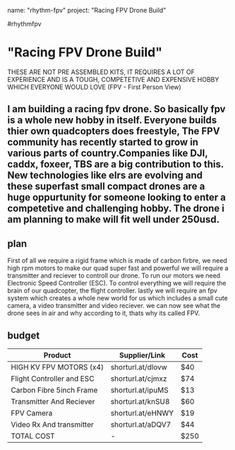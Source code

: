 name: "rhythm-fpv"
project: "Racing FPV Drone Build"

#rhythmfpv
# "Racing FPV Drone Build"
THESE ARE NOT PRE ASSEMBLED KITS, IT REQUIRES A LOT OF EXPERIENCE AND IS A TOUGH, COMPETETIVE AND EXPENSIVE HOBBY WHICH EVERYONE WOULD LOVE 
(FPV - First Person View)
## I am building a racing fpv drone. So basically fpv is a whole new hobby in itself. Everyone builds thier own quadcopters does freestyle, The FPV community has recently started to grow in various parts of country.Companies like DJI, caddx, foxeer, TBS are a big contribution to this. New technologies like elrs are evolving and these superfast small compact drones are a huge oppurtunity for someone looking to enter a competetive and challenging hobby. The drone i am planning to make will fit well under 250usd.

## plan
First of all we require a rigid frame which is made of carbon firbre, we need high rpm motors to make our quad super fast and powerful
we will require a transmitter and reciever to controll our drone. To run our motors we need Electronic Speed Controller (ESC). To control everything
we will require the brain of our quadcopter, the flight controller. lastly we will require an fpv system which creates a whole new world for us 
which includes a small cute camera, a video transmitter and video reciever. we can now see what the drone sees in air and why according to it, thats why
its called FPV.

## budget
 | Product         | Supplier/Link                         | Cost   |
| --------------- | -------------------------------------  | ------ |
| HIGH KV FPV MOTORS (x4)  | shorturl.at/dlovw             | $40    |
| Flight Controller and ESC| shorturl.at/cjmxz             | $74    |
| Carbon Fibre 5inch Frame | shorturl.at/ipuMS             | $13    |
| Transmitter And Reciever | shorturl.at/knSU8             | $60    |
| FPV Camera               | shorturl.at/eHNWY             | $19    |
| Video Rx And transmitter | shorturl.at/aDQV7             | $44    | 
|TOTAL COST                |               -               | $250   |
